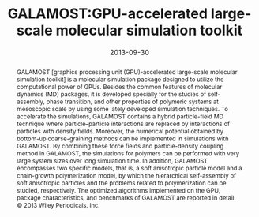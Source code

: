 ---
title: "GALAMOST:GPU-accelerated large-scale molecular simulation toolkit"
authors:
- You-Liang Zhu
- Hong Liu
- Zhan-Wei Li
- Hu-Jun Qian
- Giuseppe Milano
- Zhong-Yuan Lu
date: "2013-09-30"
doi: "10.1002/jcc.23365"
publication_types: ["期刊文章"]
publication: "Journal of Computational Chemistry"
abstract: "<!--more-->
GALAMOST [graphics processing unit (GPU)-accelerated  large-scale molecular simulation toolkit] is a molecular simulation  package designed to utilize the computational power of GPUs. Besides the  common features of molecular dynamics (MD) packages, it is developed  specially for the studies of self-assembly, phase transition, and other  properties of polymeric systems at mesoscopic scale by using some lately  developed simulation techniques. To accelerate the simulations,  GALAMOST contains a hybrid particle-field MD technique where  particle–particle interactions are replaced by interactions of particles  with density fields. Moreover, the numerical potential obtained by  bottom-up coarse-graining methods can be implemented in simulations with  GALAMOST. By combining these force fields and particle-density coupling  method in GALAMOST, the simulations for polymers can be performed with  very large system sizes over long simulation time. In addition, GALAMOST  encompasses two specific models, that is, a soft anisotropic particle  model and a chain-growth polymerization model, by which the hierarchical  self-assembly of soft anisotropic particles and the problems related to  polymerization can be studied, respectively. The optimized algorithms  implemented on the GPU, package characteristics, and benchmarks of  GALAMOST are reported in detail. © 2013 Wiley Periodicals, Inc."
url_pdf: "https://onlinelibrary.wiley.com/doi/abs/10.1002/jcc.23365"
---